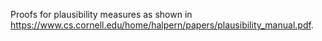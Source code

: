 Proofs for plausibility measures as shown in https://www.cs.cornell.edu/home/halpern/papers/plausibility_manual.pdf.
